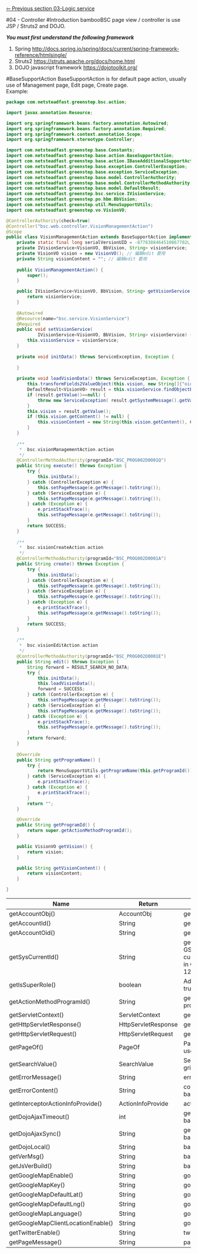 <a href="https://github.com/billchen198318/bamboobsc/blob/master/core-doc/dev-docs/03-LogicService.md">⇦ Previous section 03-Logic service</a>

#04 - Controller
#Introduction
bambooBSC page view / controller is use JSP / Struts2 and DOJO.<br>


***You must first understand the following framework***<br/>
1. Spring http://docs.spring.io/spring/docs/current/spring-framework-reference/htmlsingle/<br/>
2. Struts2 https://struts.apache.org/docs/home.html<br/>
3. DOJO javascript framework https://dojotoolkit.org/<br/>

#BaseSupportAction
BaseSupportAction is for default page action, usually use of Management page, Edit page, Create page.<br/>
Example:
```JAVA
package com.netsteadfast.greenstep.bsc.action;

import javax.annotation.Resource;

import org.springframework.beans.factory.annotation.Autowired;
import org.springframework.beans.factory.annotation.Required;
import org.springframework.context.annotation.Scope;
import org.springframework.stereotype.Controller;

import com.netsteadfast.greenstep.base.Constants;
import com.netsteadfast.greenstep.base.action.BaseSupportAction;
import com.netsteadfast.greenstep.base.action.IBaseAdditionalSupportAction;
import com.netsteadfast.greenstep.base.exception.ControllerException;
import com.netsteadfast.greenstep.base.exception.ServiceException;
import com.netsteadfast.greenstep.base.model.ControllerAuthority;
import com.netsteadfast.greenstep.base.model.ControllerMethodAuthority;
import com.netsteadfast.greenstep.base.model.DefaultResult;
import com.netsteadfast.greenstep.bsc.service.IVisionService;
import com.netsteadfast.greenstep.po.hbm.BbVision;
import com.netsteadfast.greenstep.util.MenuSupportUtils;
import com.netsteadfast.greenstep.vo.VisionVO;

@ControllerAuthority(check=true)
@Controller("bsc.web.controller.VisionManagementAction")
@Scope
public class VisionManagementAction extends BaseSupportAction implements IBaseAdditionalSupportAction {
	private static final long serialVersionUID = -8778388464510867702L;
	private IVisionService<VisionVO, BbVision, String> visionService;
	private VisionVO vision = new VisionVO(); // 編輯edit 要用
	private String visionContent = ""; // 編輯edit 要用
	
	public VisionManagementAction() {
		super();
	}

	public IVisionService<VisionVO, BbVision, String> getVisionService() {
		return visionService;
	}
	
	@Autowired
	@Resource(name="bsc.service.VisionService")
	@Required	
	public void setVisionService(
			IVisionService<VisionVO, BbVision, String> visionService) {
		this.visionService = visionService;
	}
	
	private void initData() throws ServiceException, Exception {
		
	}	
	
	private void loadVisionData() throws ServiceException, Exception {
		this.transformFields2ValueObject(this.vision, new String[]{"oid"});
		DefaultResult<VisionVO> result = this.visionService.findObjectByOid(this.vision);
		if (result.getValue()==null) {
			throw new ServiceException( result.getSystemMessage().getValue() );
		}
		this.vision = result.getValue();
		if (this.vision.getContent() != null) {
			this.visionContent = new String(this.vision.getContent(), Constants.BASE_ENCODING);
		}
	}	
	
	/**
	 *  bsc.visionManagementAction.action
	 */
	@ControllerMethodAuthority(programId="BSC_PROG002D0001Q")
	public String execute() throws Exception {
		try {
			this.initData();
		} catch (ControllerException e) {
			this.setPageMessage(e.getMessage().toString());
		} catch (ServiceException e) {
			this.setPageMessage(e.getMessage().toString());
		} catch (Exception e) {
			e.printStackTrace();
			this.setPageMessage(e.getMessage().toString());
		}
		return SUCCESS;		
	}		
	
	/**
	 *  bsc.visionCreateAction.action
	 */
	@ControllerMethodAuthority(programId="BSC_PROG002D0001A")
	public String create() throws Exception {
		try {
			this.initData();
		} catch (ControllerException e) {
			this.setPageMessage(e.getMessage().toString());
		} catch (ServiceException e) {
			this.setPageMessage(e.getMessage().toString());
		} catch (Exception e) {
			e.printStackTrace();
			this.setPageMessage(e.getMessage().toString());
		}
		return SUCCESS;	
	}

	/**
	 *  bsc.visionEditAction.action
	 */
	@ControllerMethodAuthority(programId="BSC_PROG002D0001E")
	public String edit() throws Exception {
		String forward = RESULT_SEARCH_NO_DATA;
		try {
			this.initData();
			this.loadVisionData();
			forward = SUCCESS;
		} catch (ControllerException e) {
			this.setPageMessage(e.getMessage().toString());
		} catch (ServiceException e) {
			this.setPageMessage(e.getMessage().toString());
		} catch (Exception e) {
			e.printStackTrace();
			this.setPageMessage(e.getMessage().toString());
		}
		return forward;	
	}	
	
	@Override
	public String getProgramName() {
		try {
			return MenuSupportUtils.getProgramName(this.getProgramId());
		} catch (ServiceException e) {
			e.printStackTrace();
		} catch (Exception e) {
			e.printStackTrace();
		}
		return "";
	}

	@Override
	public String getProgramId() {
		return super.getActionMethodProgramId();
	}

	public VisionVO getVision() {
		return vision;
	}

	public String getVisionContent() {
		return visionContent;
	}

}
```

| Name | Return | description |
| --- | --- | --- |
| getAccountObj() | AccountObj | get user account object |
| getAccountId() | String | get user account-id |
| getAccountOid() | String | get user account OID |
| getSysCurrentId() | String | get current-id, CORE-WEB, GSBSC-WEB, QCHARTS-WEB current-id is same value, it save in Cookie encryption with AES-128 |
| getIsSuperRole() | boolean | Administrator(admin, * role) true, other role false |
| getActionMethodProgramId() | String | get `@ControllerMethodAuthority` programId value |
| getServletContext() | ServletContext | get ServletContext |
| getHttpServletResponse() | HttpServletResponse | get HttpServletResponse |
| getHttpServletRequest() | HttpServletRequest | get HttpServletRequest |
| getPageOf() | PageOf | PageOf is for Page query grid use |
| getSearchValue() | SearchValue | SearchValue is for Page query grid use |
| getErrorMessage() | String | error msg |
| getErrorContent() | String | config of base.page.errorContent |
| getInterceptorActionInfoProvide() | ActionInfoProvide | action info |
| getDojoAjaxTimeout() | int | get config of base.page.dojoAjaxTimeout |
| getDojoAjaxSync() | String | get config of base.page.dojoAjaxSync |
| getDojoLocal() | String | base.page.dojoLocal |
| getVerMsg() | String | base.page.verMsg |
| getJsVerBuild() | String | base.page.jsVerBuild |
| getGoogleMapEnable() | String | googleMap.enable |
| getGoogleMapKey() | String | googleMap.key |
| getGoogleMapDefaultLat() | String | googleMap.defaultLat |
| getGoogleMapDefaultLng() | String | googleMap.defaultLng |
| getGoogleMapLanguage() | String | googleMap.language |
| getGoogleMapClientLocationEnable() | String | googleMap.clientLocationEnable |
| getTwitterEnable() | String | twitter.enable |
| getPageMessage() | String | page message |






